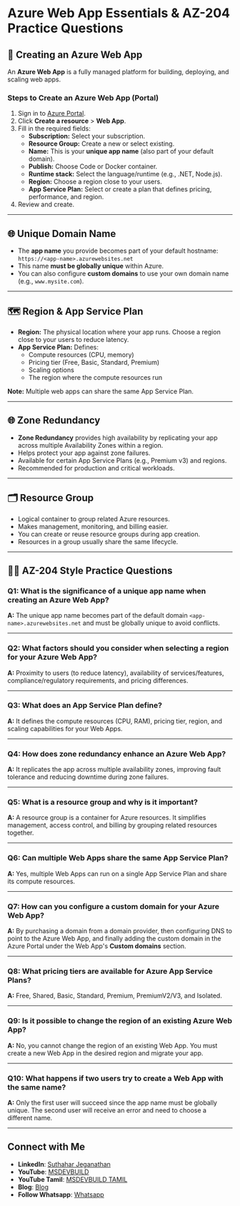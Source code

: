 # Azure Web App Essentials & AZ-204 Practice Questions

## 🚀 Creating an Azure Web App

An **Azure Web App** is a fully managed platform for building, deploying, and scaling web apps.

### Steps to Create an Azure Web App (Portal)

1. Sign in to [Azure Portal](https://portal.azure.com).
2. Click **Create a resource** > **Web App**.
3. Fill in the required fields:
   - **Subscription:** Select your subscription.
   - **Resource Group:** Create a new or select existing.
   - **Name:** This is your **unique app name** (also part of your default domain).
   - **Publish:** Choose Code or Docker container.
   - **Runtime stack:** Select the language/runtime (e.g., .NET, Node.js).
   - **Region:** Choose a region close to your users.
   - **App Service Plan:** Select or create a plan that defines pricing, performance, and region.
4. Review and create.

---

## 🌐 Unique Domain Name

- The **app name** you provide becomes part of your default hostname:  
  `https://<app-name>.azurewebsites.net`
- This name **must be globally unique** within Azure.
- You can also configure **custom domains** to use your own domain name (e.g., `www.mysite.com`).

---

## 🗺 Region & App Service Plan

- **Region:** The physical location where your app runs. Choose a region close to your users to reduce latency.
- **App Service Plan:** Defines:
  - Compute resources (CPU, memory)
  - Pricing tier (Free, Basic, Standard, Premium)
  - Scaling options
  - The region where the compute resources run

**Note:** Multiple web apps can share the same App Service Plan.

---

## 🌐 Zone Redundancy

- **Zone Redundancy** provides high availability by replicating your app across multiple Availability Zones within a region.
- Helps protect your app against zone failures.
- Available for certain App Service Plans (e.g., Premium v3) and regions.
- Recommended for production and critical workloads.

---

## 🗂 Resource Group

- Logical container to group related Azure resources.
- Makes management, monitoring, and billing easier.
- You can create or reuse resource groups during app creation.
- Resources in a group usually share the same lifecycle.

---

## 🧑‍💻 AZ-204 Style Practice Questions

### Q1: What is the significance of a unique app name when creating an Azure Web App?

**A:** The unique app name becomes part of the default domain `<app-name>.azurewebsites.net` and must be globally unique to avoid conflicts.

---

### Q2: What factors should you consider when selecting a region for your Azure Web App?

**A:** Proximity to users (to reduce latency), availability of services/features, compliance/regulatory requirements, and pricing differences.

---

### Q3: What does an App Service Plan define?

**A:** It defines the compute resources (CPU, RAM), pricing tier, region, and scaling capabilities for your Web Apps.

---

### Q4: How does zone redundancy enhance an Azure Web App?

**A:** It replicates the app across multiple availability zones, improving fault tolerance and reducing downtime during zone failures.

---

### Q5: What is a resource group and why is it important?

**A:** A resource group is a container for Azure resources. It simplifies management, access control, and billing by grouping related resources together.

---

### Q6: Can multiple Web Apps share the same App Service Plan?

**A:** Yes, multiple Web Apps can run on a single App Service Plan and share its compute resources.

---

### Q7: How can you configure a custom domain for your Azure Web App?

**A:** By purchasing a domain from a domain provider, then configuring DNS to point to the Azure Web App, and finally adding the custom domain in the Azure Portal under the Web App's **Custom domains** section.

---

### Q8: What pricing tiers are available for Azure App Service Plans?

**A:** Free, Shared, Basic, Standard, Premium, PremiumV2/V3, and Isolated.

---

### Q9: Is it possible to change the region of an existing Azure Web App?

**A:** No, you cannot change the region of an existing Web App. You must create a new Web App in the desired region and migrate your app.

---

### Q10: What happens if two users try to create a Web App with the same name?

**A:** Only the first user will succeed since the app name must be globally unique. The second user will receive an error and need to choose a different name.

---

## Connect with Me
- **LinkedIn**: [Suthahar Jeganathan](https://www.linkedin.com/in/jssuthahar/)
- **YouTube**: [MSDEVBUILD](https://www.youtube.com/@MSDEVBUILD)
- **YouTube Tamil**: [MSDEVBUILD TAMIL](https://www.youtube.com/@MSDEVBUILDTamil)
- **Blog**: [Blog](https://www.msdevbuild.com/)
- **Follow Whatsapp**: [Whatsapp](https://www.whatsapp.com/channel/0029Va5j2rHEFeXcTlUhQB0J)
